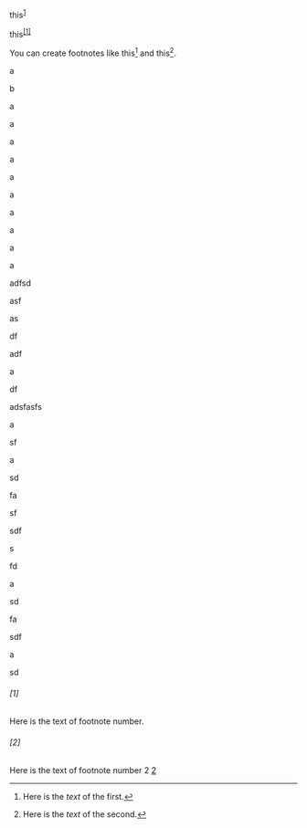 this<sup>[1](www.google.com)</sup>



this<sup><a href="#1">[1]</a></sup>

You can create footnotes like this[^3] and this[^4].

[^3]: Here is the *text* of the first.
[^4]: Here is the *text* of the second.




a

b

a


a

a


a


a


a



a


a


a


a
















adfsd

asf

as

df

adf

a

df

adsfasfs


a

sf

a

sd

fa

sf


sdf

s

fd

a

sd

fa

sdf

a


sd


###### [1]

Here is the text of footnote number.

###### [2]

Here is the text of footnote number 2 [2](#2)

